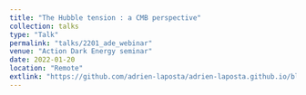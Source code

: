 ```yaml
---
title: "The Hubble tension : a CMB perspective"
collection: talks
type: "Talk"
permalink: "talks/2201_ade_webinar"
venue: "Action Dark Energy seminar"
date: 2022-01-20
location: "Remote"
extlink: "https://github.com/adrien-laposta/adrien-laposta.github.io/blob/master/files/2201_ade_webinar.pdf"
---
```


